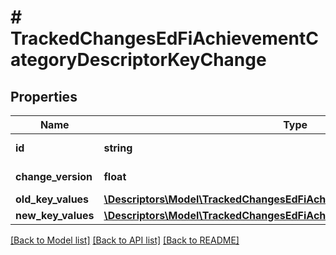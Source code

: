 # # TrackedChangesEdFiAchievementCategoryDescriptorKeyChange

## Properties

Name | Type | Description | Notes
------------ | ------------- | ------------- | -------------
**id** | **string** | Resource identifier | [optional]
**change_version** | **float** | Change version | [optional]
**old_key_values** | [**\Descriptors\Model\TrackedChangesEdFiAchievementCategoryDescriptorKey**](TrackedChangesEdFiAchievementCategoryDescriptorKey.md) |  | [optional]
**new_key_values** | [**\Descriptors\Model\TrackedChangesEdFiAchievementCategoryDescriptorKey**](TrackedChangesEdFiAchievementCategoryDescriptorKey.md) |  | [optional]

[[Back to Model list]](../../README.md#models) [[Back to API list]](../../README.md#endpoints) [[Back to README]](../../README.md)
